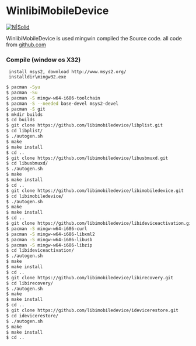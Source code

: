 # WinlibiMobileDevice

[![N|Solid](https://cldup.com/dTxpPi9lDf.thumb.png)](http://blog.sina.com.cn/functiontest)

WinlibiMobileDevice is used mingwin compiled the Source code.
all code from [github.com](https://github.com/libimobiledevice)

### Compile (window os X32)

     install msys2, download http://www.msys2.org/
     installdir\mingw32.exe 

```sh
$ pacman -Syu
$ pacman -Su
$ pacman -S mingw-w64-i686-toolchain
$ pacman -S --needed base-devel msys2-devel
$ pacman -S git
$ mkdir builds
$ cd builds
$ git clone https://github.com/libimobiledevice/libplist.git
$ cd libplist/
$ ./autogen.sh
$ make
$ make install
$ cd ..
$ git clone https://github.com/libimobiledevice/libusbmuxd.git
$ cd libusbmuxd/
$ ./autogen.sh
$ make
$ make install
$ cd ..
$ git clone https://github.com/libimobiledevice/libimobiledevice.git
$ cd libimobiledevice/
$ ./autogen.sh
$ make
$ make install
$ cd ..
$ git clone https://github.com/libimobiledevice/libideviceactivation.git
$ pacman -S mingw-w64-i686-curl
$ pacman -S mingw-w64-i686-libxml2
$ pacman -S mingw-w64-i686-libusb
$ pacman -S mingw-w64-i686-libzip
$ cd libideviceactivation/
$ ./autogen.sh
$ make
$ make install
$ cd ..
$ git clone https://github.com/libimobiledevice/libirecovery.git
$ cd libirecovery/
$ ./autogen.sh
$ make
$ make install
$ cd ..  
$ git clone https://github.com/libimobiledevice/idevicerestore.git
$ cd idevicerestore/
$ ./autogen.sh
$ make
$ make install
$ cd ..  
```

